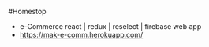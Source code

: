 #Homestop
- e-Commerce react | redux | reselect | firebase web app
- https://mak-e-comm.herokuapp.com/
